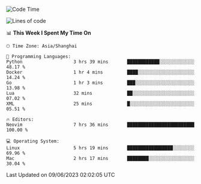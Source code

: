 <!--START_SECTION:waka-->
![Code Time](http://img.shields.io/badge/Code%20Time-1%2C387%20hrs%2018%20mins-blue)

![Lines of code](https://img.shields.io/badge/From%20Hello%20World%20I%27ve%20Written-261.5%20thousand%20lines%20of%20code-blue)

📊 **This Week I Spent My Time On** 

```text
🕑︎ Time Zone: Asia/Shanghai

💬 Programming Languages: 
Python                   3 hrs 39 mins       ████████████░░░░░░░░░░░░░   48.17 % 
Docker                   1 hr 4 mins         ████░░░░░░░░░░░░░░░░░░░░░   14.24 % 
Go                       1 hr 3 mins         ███░░░░░░░░░░░░░░░░░░░░░░   13.98 % 
Lua                      32 mins             ██░░░░░░░░░░░░░░░░░░░░░░░   07.02 % 
XML                      25 mins             █░░░░░░░░░░░░░░░░░░░░░░░░   05.51 % 

🔥 Editors: 
Neovim                   7 hrs 36 mins       █████████████████████████   100.00 % 

💻 Operating System: 
Linux                    5 hrs 19 mins       █████████████████░░░░░░░░   69.96 % 
Mac                      2 hrs 17 mins       ████████░░░░░░░░░░░░░░░░░   30.04 % 
```


 Last Updated on 09/06/2023 02:02:05 UTC
<!--END_SECTION:waka-->
